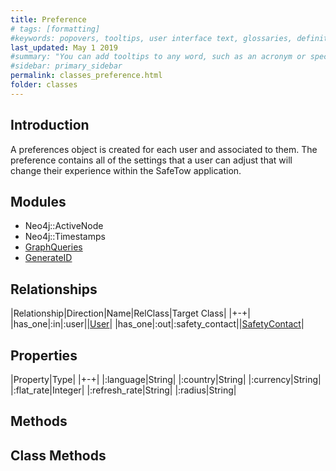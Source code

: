 ```yaml
---
title: Preference
# tags: [formatting]
#keywords: popovers, tooltips, user interface text, glossaries, definitions
last_updated: May 1 2019
#summary: "You can add tooltips to any word, such as an acronym or specialized term. Tooltips work well for glossary definitions, because you don't have to keep repeating the definition, nor do you assume the reader already knows the word's meaning."
#sidebar: primary_sidebar
permalink: classes_preference.html
folder: classes
---
```


## Introduction

A preferences object is created for each user and associated to them. The preference contains all of the settings that a user can adjust that will change their experience within the SafeTow application.

## Modules

* Neo4j::ActiveNode
* Neo4j::Timestamps
* [GraphQueries](/modules_graph_queries.html)
* [GenerateID](/modules_generate_id.html)

## Relationships

|Relationship|Direction|Name|RelClass|Target Class|
|+-+|
|has_one|:in|:user||[User](/classes_user.html)|
|has_one|:out|:safety_contact||[SafetyContact](/classes_safety_contact.html)|

## Properties

|Property|Type|
|+-+|
|:language|String|
|:country|String|
|:currency|String|
|:flat_rate|Integer|
|:refresh_rate|String|
|:radius|String|


## Methods

## Class Methods
